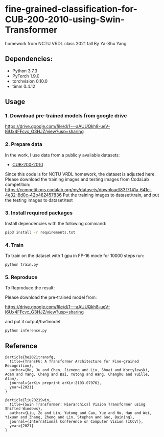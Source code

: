 # fine-grained-classification-for-CUB-200-2010-using-Swin-Transformer
homework from NCTU VRDL class 2021 fall
By Ya-Shu Yang


## Dependencies:
+ Python 3.7.3
+ PyTorch 1.9.0
+ torchvision 0.10.0
+ timm 0.4.12

## Usage
### 1. Download pre-trained models from google drive

https://drive.google.com/file/d/1---aAUUQkh8-ueV-I6Ux4FFcvc_G3HJZ/view?usp=sharing


### 2. Prepare data

In the work, I use data from a publicly available datasets:

+ [CUB-200-2010](http://www.vision.caltech.edu/visipedia/CUB-200.html)

Since this code is for NCTU VRDL homework, the dataset is adjusted here.
Please download the training images and testing images from CodaLab competition:
https://competitions.codalab.org/my/datasets/download/83f7141a-641e-4e32-8d0c-42b482457836
Put the training images to dataset/train, and put the testing images to dataset/test



### 3. Install required packages

Install dependencies with the following command:

```bash
pip3 install -r requirements.txt
```

### 4. Train

To train on the dataset with 1 gpu in FP-16 mode for 10000 steps run:

```bash
python train.py
```

### 5. Reproduce

To Reproduce the result:

Please download the pre-trained model from:

https://drive.google.com/file/d/1---aAUUQkh8-ueV-I6Ux4FFcvc_G3HJZ/view?usp=sharing

and put it output/hw1model

```bash
python inference.py
```


## Reference


```
@article{he2021transfg,
  title={TransFG: A Transformer Architecture for Fine-grained Recognition},
  author={He, Ju and Chen, Jieneng and Liu, Shuai and Kortylewski, Adam and Yang, Cheng and Bai, Yutong and Wang, Changhu and Yuille, Alan},
  journal={arXiv preprint arXiv:2103.07976},
  year={2021}
}
```
```
@article{liu2021Swin,
  title={Swin Transformer: Hierarchical Vision Transformer using Shifted Windows},
  author={Liu, Ze and Lin, Yutong and Cao, Yue and Hu, Han and Wei, Yixuan and Zhang, Zheng and Lin, Stephen and Guo, Baining},
  journal={International Conference on Computer Vision (ICCV)},
  year={2021}
}
```
